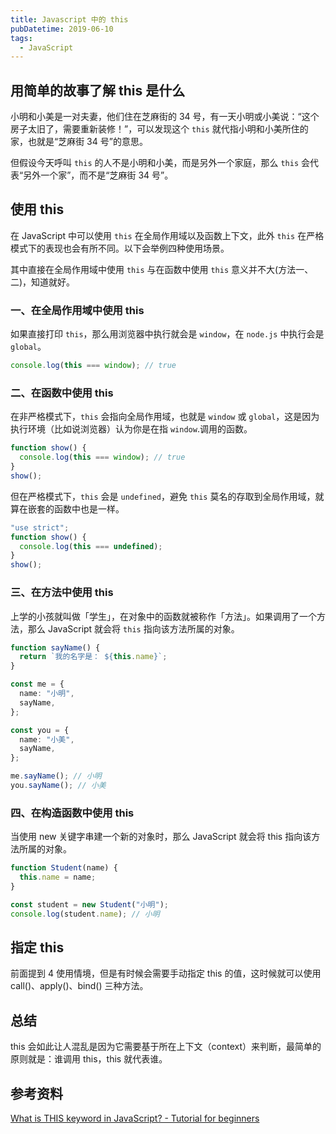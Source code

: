 ```yaml
---
title: Javascript 中的 this
pubDatetime: 2019-06-10
tags:
  - JavaScript
---
```


## 用简单的故事了解 this 是什么

小明和小美是一对夫妻，他们住在芝麻街的 34 号，有一天小明或小美说：“这个房子太旧了，需要重新装修！”，可以发现这个 `this` 就代指小明和小美所住的家，也就是“芝麻街 34 号”的意思。

但假设今天呼叫 `this` 的人不是小明和小美，而是另外一个家庭，那么 `this` 会代表“另外一个家”，而不是“芝麻街 34 号”。

## 使用 this

在 JavaScript 中可以使用 `this` 在全局作用域以及函数上下文，此外 `this` 在严格模式下的表现也会有所不同。以下会举例四种使用场景。

其中直接在全局作用域中使用 `this` 与在函数中使用 `this` 意义并不大(方法一、二)，知道就好。

### 一、在全局作用域中使用 this

如果直接打印 `this`，那么用浏览器中执行就会是 `window`，在 `node.js` 中执行会是 `global`。

```ts
console.log(this === window); // true
```

### 二、在函数中使用 this

在非严格模式下，`this` 会指向全局作用域，也就是 `window` 或 `global`，这是因为执行环境（比如说浏览器）认为你是在指 `window`.调用的函数。

```ts
function show() {
  console.log(this === window); // true
}
show();
```

但在严格模式下，`this` 会是 `undefined`，避免 `this` 莫名的存取到全局作用域，就算在嵌套的函数中也是一样。

```ts
"use strict";
function show() {
  console.log(this === undefined);
}
show();
```

### 三、在方法中使用 this

上学的小孩就叫做「学生」，在对象中的函数就被称作「方法」。如果调用了一个方法，那么 JavaScript 就会将 `this` 指向该方法所属的对象。

```ts
function sayName() {
  return `我的名字是： ${this.name}`;
}

const me = {
  name: "小明",
  sayName,
};

const you = {
  name: "小美",
  sayName,
};

me.sayName(); // 小明
you.sayName(); // 小美
```

### 四、在构造函数中使用 this

当使用 new 关键字串建一个新的对象时，那么 JavaScript 就会将 this 指向该方法所属的对象。

```ts
function Student(name) {
  this.name = name;
}

const student = new Student("小明");
console.log(student.name); // 小明
```

## 指定 this

前面提到 4 使用情境，但是有时候会需要手动指定 this 的值，这时候就可以使用 call()、apply()、bind() 三种方法。

## 总结

this 会如此让人混乱是因为它需要基于所在上下文（context）来判断，最简单的原则就是：谁调用 this，this 就代表谁。

## 参考资料

[What is THIS keyword in JavaScript? - Tutorial for beginners](https://www.youtube.com/watch?v=fVXp7ZWjlO4)

‍
